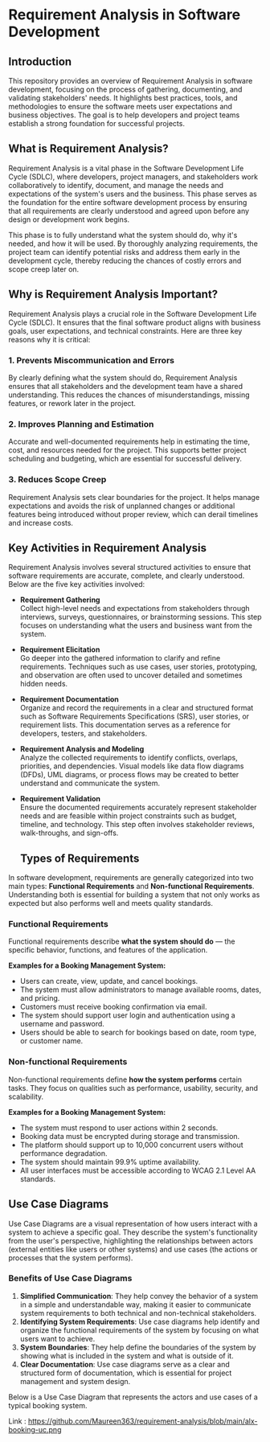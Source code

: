 # Requirement Analysis in Software Development

## Introduction

This repository provides an overview of Requirement Analysis in software development, focusing on the process of gathering, documenting, and validating stakeholders' needs. It highlights best practices, tools, and methodologies to ensure the software meets user expectations and business objectives. The goal is to help developers and project teams establish a strong foundation for successful projects.

## What is Requirement Analysis?

Requirement Analysis is a vital phase in the Software Development Life Cycle (SDLC), where developers, project managers, and stakeholders work collaboratively to identify, document, and manage the needs and expectations of the system's users and the business. This phase serves as the foundation for the entire software development process by ensuring that all requirements are clearly understood and agreed upon before any design or development work begins.

This phase is to fully understand what the system should do, why it's needed, and how it will be used. By thoroughly analyzing requirements, the project team can identify potential risks and address them early in the development cycle, thereby reducing the chances of costly errors and scope creep later on.

## Why is Requirement Analysis Important?

Requirement Analysis plays a crucial role in the Software Development Life Cycle (SDLC). It ensures that the final software product aligns with business goals, user expectations, and technical constraints. Here are three key reasons why it is critical:

### 1. Prevents Miscommunication and Errors
By clearly defining what the system should do, Requirement Analysis ensures that all stakeholders and the development team have a shared understanding. This reduces the chances of misunderstandings, missing features, or rework later in the project.

### 2. Improves Planning and Estimation
Accurate and well-documented requirements help in estimating the time, cost, and resources needed for the project. This supports better project scheduling and budgeting, which are essential for successful delivery.

### 3. Reduces Scope Creep
Requirement Analysis sets clear boundaries for the project. It helps manage expectations and avoids the risk of unplanned changes or additional features being introduced without proper review, which can derail timelines and increase costs.

## Key Activities in Requirement Analysis

Requirement Analysis involves several structured activities to ensure that software requirements are accurate, complete, and clearly understood. Below are the five key activities involved:

- **Requirement Gathering**  
  Collect high-level needs and expectations from stakeholders through interviews, surveys, questionnaires, or brainstorming sessions. This step focuses on understanding what the users and business want from the system.

- **Requirement Elicitation**  
  Go deeper into the gathered information to clarify and refine requirements. Techniques such as use cases, user stories, prototyping, and observation are often used to uncover detailed and sometimes hidden needs.

- **Requirement Documentation**  
  Organize and record the requirements in a clear and structured format such as Software Requirements Specifications (SRS), user stories, or requirement lists. This documentation serves as a reference for developers, testers, and stakeholders.

- **Requirement Analysis and Modeling**  
  Analyze the collected requirements to identify conflicts, overlaps, priorities, and dependencies. Visual models like data flow diagrams (DFDs), UML diagrams, or process flows may be created to better understand and communicate the system.

- **Requirement Validation**  
  Ensure the documented requirements accurately represent stakeholder needs and are feasible within project constraints such as budget, timeline, and technology. This step often involves stakeholder reviews, walk-throughs, and sign-offs.

  ## Types of Requirements

In software development, requirements are generally categorized into two main types: **Functional Requirements** and **Non-functional Requirements**. Understanding both is essential for building a system that not only works as expected but also performs well and meets quality standards.

### Functional Requirements

Functional requirements describe **what the system should do** — the specific behavior, functions, and features of the application.

**Examples for a Booking Management System:**

- Users can create, view, update, and cancel bookings.
- The system must allow administrators to manage available rooms, dates, and pricing.
- Customers must receive booking confirmation via email.
- The system should support user login and authentication using a username and password.
- Users should be able to search for bookings based on date, room type, or customer name.

### Non-functional Requirements

Non-functional requirements define **how the system performs** certain tasks. They focus on qualities such as performance, usability, security, and scalability.

**Examples for a Booking Management System:**

- The system must respond to user actions within 2 seconds.
- Booking data must be encrypted during storage and transmission.
- The platform should support up to 10,000 concurrent users without performance degradation.
- The system should maintain 99.9% uptime availability.
- All user interfaces must be accessible according to WCAG 2.1 Level AA standards.

## Use Case Diagrams

Use Case Diagrams are a visual representation of how users interact with a system to achieve a specific goal. They describe the system's functionality from the user's perspective, highlighting the relationships between actors (external entities like users or other systems) and use cases (the actions or processes that the system performs).

### Benefits of Use Case Diagrams

1. **Simplified Communication**: They help convey the behavior of a system in a simple and understandable way, making it easier to communicate system requirements to both technical and non-technical stakeholders.
2. **Identifying System Requirements**: Use case diagrams help identify and organize the functional requirements of the system by focusing on what users want to achieve.
3. **System Boundaries**: They help define the boundaries of the system by showing what is included in the system and what is outside of it.
4. **Clear Documentation**: Use case diagrams serve as a clear and structured form of documentation, which is essential for project management and system design.

Below is a Use Case Diagram that represents the actors and use cases of a typical booking system.

Link : https://github.com/Maureen363/requirement-analysis/blob/main/alx-booking-uc.png


